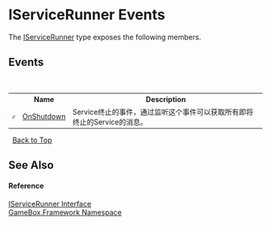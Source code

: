 # IServiceRunner Events
 

The <a href="b4ea1b3a-c57d-bdbe-6bb2-31b5ecd4a8ec">IServiceRunner</a> type exposes the following members.


## Events
&nbsp;<table><tr><th></th><th>Name</th><th>Description</th></tr><tr><td>![Public event](media/pubevent.gif "Public event")</td><td><a href="02400e62-255b-a960-7e7a-4d25c4d1a8e2">OnShutdown</a></td><td>
Service终止的事件，通过监听这个事件可以获取所有即将终止的Service的消息。</td></tr></table>&nbsp;
<a href="#iservicerunner-events">Back to Top</a>

## See Also


#### Reference
<a href="b4ea1b3a-c57d-bdbe-6bb2-31b5ecd4a8ec">IServiceRunner Interface</a><br /><a href="a8957fe6-9cc0-3a6d-cd5c-a2a246efee1e">GameBox.Framework Namespace</a><br />